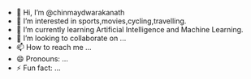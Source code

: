 - 👋 Hi, I’m @chinmaydwarakanath
- 👀 I’m interested in sports,movies,cycling,travelling.
- 🌱 I’m currently learning Artificial Intelligence and Machine Learning.
- 💞️ I’m looking to collaborate on ...
- 📫 How to reach me ...
- 😄 Pronouns: ...
- ⚡ Fun fact: ...

<!---
chinmay20abd/chinmay20abd is a ✨ special ✨ repository because its `README.md` (this file) appears on your GitHub profile.
You can click the Preview link to take a look at your changes.
--->
